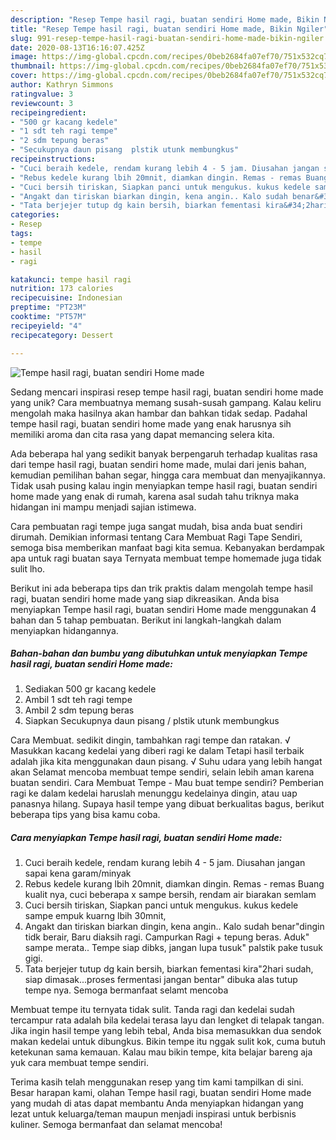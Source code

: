 ```yaml
---
description: "Resep Tempe hasil ragi, buatan sendiri Home made, Bikin Ngiler"
title: "Resep Tempe hasil ragi, buatan sendiri Home made, Bikin Ngiler"
slug: 991-resep-tempe-hasil-ragi-buatan-sendiri-home-made-bikin-ngiler
date: 2020-08-13T16:16:07.425Z
image: https://img-global.cpcdn.com/recipes/0beb2684fa07ef70/751x532cq70/tempe-hasil-ragi-buatan-sendiri-home-made-foto-resep-utama.jpg
thumbnail: https://img-global.cpcdn.com/recipes/0beb2684fa07ef70/751x532cq70/tempe-hasil-ragi-buatan-sendiri-home-made-foto-resep-utama.jpg
cover: https://img-global.cpcdn.com/recipes/0beb2684fa07ef70/751x532cq70/tempe-hasil-ragi-buatan-sendiri-home-made-foto-resep-utama.jpg
author: Kathryn Simmons
ratingvalue: 3
reviewcount: 3
recipeingredient:
- "500 gr kacang kedele"
- "1 sdt teh ragi tempe"
- "2 sdm tepung beras"
- "Secukupnya daun pisang  plstik utunk membungkus"
recipeinstructions:
- "Cuci beraih kedele, rendam kurang lebih 4 - 5 jam. Diusahan jangan sapai kena garam/minyak"
- "Rebus kedele kurang lbih 20mnit, diamkan dingin. Remas - remas Buang kualit nya, cuci beberapa x sampe bersih, rendam air biarakan semlam"
- "Cuci bersih tiriskan, Siapkan panci untuk mengukus. kukus kedele sampe empuk kuarng lbih 30mnit,"
- "Angakt dan tiriskan biarkan dingin, kena angin.. Kalo sudah benar&#34;dingin tidk berair, Baru diaksih ragi. Campurkan Ragi + tepung beras. Aduk&#34; sampe merata.. Tempe siap dibks, jangan lupa tusuk&#34; palstik pake tusuk gigi."
- "Tata berjejer tutup dg kain bersih, biarkan fementasi kira&#34;2hari sudah, siap dimasak...proses fermentasi jangan bentar&#34; dibuka alas tutup tempe nya. Semoga bermanfaat selamt mencoba"
categories:
- Resep
tags:
- tempe
- hasil
- ragi

katakunci: tempe hasil ragi 
nutrition: 173 calories
recipecuisine: Indonesian
preptime: "PT23M"
cooktime: "PT57M"
recipeyield: "4"
recipecategory: Dessert

---
```



![Tempe hasil ragi, buatan sendiri Home made](https://img-global.cpcdn.com/recipes/0beb2684fa07ef70/751x532cq70/tempe-hasil-ragi-buatan-sendiri-home-made-foto-resep-utama.jpg)

Sedang mencari inspirasi resep tempe hasil ragi, buatan sendiri home made yang unik? Cara membuatnya memang susah-susah gampang. Kalau keliru mengolah maka hasilnya akan hambar dan bahkan tidak sedap. Padahal tempe hasil ragi, buatan sendiri home made yang enak harusnya sih memiliki aroma dan cita rasa yang dapat memancing selera kita.

Ada beberapa hal yang sedikit banyak berpengaruh terhadap kualitas rasa dari tempe hasil ragi, buatan sendiri home made, mulai dari jenis bahan, kemudian pemilihan bahan segar, hingga cara membuat dan menyajikannya. Tidak usah pusing kalau ingin menyiapkan tempe hasil ragi, buatan sendiri home made yang enak di rumah, karena asal sudah tahu triknya maka hidangan ini mampu menjadi sajian istimewa.

Cara pembuatan ragi tempe juga sangat mudah, bisa anda buat sendiri dirumah. Demikian informasi tentang Cara Membuat Ragi Tape Sendiri, semoga bisa memberikan manfaat bagi kita semua. Kebanyakan berdampak apa untuk ragi buatan saya Ternyata membuat tempe homemade juga tidak sulit lho.


Berikut ini ada beberapa tips dan trik praktis dalam mengolah tempe hasil ragi, buatan sendiri home made yang siap dikreasikan. Anda bisa menyiapkan Tempe hasil ragi, buatan sendiri Home made menggunakan 4 bahan dan 5 tahap pembuatan. Berikut ini langkah-langkah dalam menyiapkan hidangannya.

<!--inarticleads1-->

##### Bahan-bahan dan bumbu yang dibutuhkan untuk menyiapkan Tempe hasil ragi, buatan sendiri Home made:

1. Sediakan 500 gr kacang kedele
1. Ambil 1 sdt teh ragi tempe
1. Ambil 2 sdm tepung beras
1. Siapkan Secukupnya daun pisang / plstik utunk membungkus


Cara Membuat. sedikit dingin, tambahkan ragi tempe dan ratakan. √ Masukkan kacang kedelai yang diberi ragi ke dalam Tetapi hasil terbaik adalah jika kita menggunakan daun pisang. √ Suhu udara yang lebih hangat akan Selamat mencoba membuat tempe sendiri, selain lebih aman karena buatan sendiri. Cara Membuat Tempe - Mau buat tempe sendiri? Pemberian ragi ke dalam kedelai haruslah menunggu kedelainya dingin, atau uap panasnya hilang. Supaya hasil tempe yang dibuat berkualitas bagus, berikut beberapa tips yang bisa kamu coba. 

<!--inarticleads2-->

##### Cara menyiapkan Tempe hasil ragi, buatan sendiri Home made:

1. Cuci beraih kedele, rendam kurang lebih 4 - 5 jam. Diusahan jangan sapai kena garam/minyak
1. Rebus kedele kurang lbih 20mnit, diamkan dingin. Remas - remas Buang kualit nya, cuci beberapa x sampe bersih, rendam air biarakan semlam
1. Cuci bersih tiriskan, Siapkan panci untuk mengukus. kukus kedele sampe empuk kuarng lbih 30mnit,
1. Angakt dan tiriskan biarkan dingin, kena angin.. Kalo sudah benar&#34;dingin tidk berair, Baru diaksih ragi. Campurkan Ragi + tepung beras. Aduk&#34; sampe merata.. Tempe siap dibks, jangan lupa tusuk&#34; palstik pake tusuk gigi.
1. Tata berjejer tutup dg kain bersih, biarkan fementasi kira&#34;2hari sudah, siap dimasak...proses fermentasi jangan bentar&#34; dibuka alas tutup tempe nya. Semoga bermanfaat selamt mencoba


Membuat tempe itu ternyata tidak sulit. Tanda ragi dan kedelai sudah tercampur rata adalah bila kedelai terasa layu dan lengket di telapak tangan. Jika ingin hasil tempe yang lebih tebal, Anda bisa memasukkan dua sendok makan kedelai untuk dibungkus. Bikin tempe itu nggak sulit kok, cuma butuh ketekunan sama kemauan. Kalau mau bikin tempe, kita belajar bareng aja yuk cara membuat tempe sendiri. 

Terima kasih telah menggunakan resep yang tim kami tampilkan di sini. Besar harapan kami, olahan Tempe hasil ragi, buatan sendiri Home made yang mudah di atas dapat membantu Anda menyiapkan hidangan yang lezat untuk keluarga/teman maupun menjadi inspirasi untuk berbisnis kuliner. Semoga bermanfaat dan selamat mencoba!
